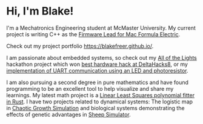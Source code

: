 # Hi, I'm Blake!

I'm a Mechatronics Engineering student at McMaster University. My current project is writing C++ as the [Firmware Lead for Mac Formula Electric](https://github.com/macformula/racecar).

Check out my project portfolio <https://blakefreer.github.io/>.

I am passionate about embedded systems, so check out my [All of the Lights](https://github.com/BlakeFreer/AllOfTheLights) hackathon project which won [best hardware hack at DeltaHacks8](https://devpost.com/software/all-of-the-lights-b31saz), or my [implementation of UART communication using an LED and photoresistor](https://github.com/BlakeFreer/LED-Serial). 

I am also pursuing a second degree in pure mathematics and have found programming to be an excellent tool to help visualize and share my learnings. My latest math project is a [Linear Least Squares polynomial fitter in Rust](https://github.com/BlakeFreer/Playground/tree/main/rust/linear_least_squares). I have two projects related to dynamical systems: The logistic map in [Chaotic Growth Simulation](https://github.com/BlakeFreer/Veritasium_Population_Simulation) and biological systems demonstrating the effects of genetic advantages in [Sheep Simulator](https://github.com/BlakeFreer/SheepSimulator).
